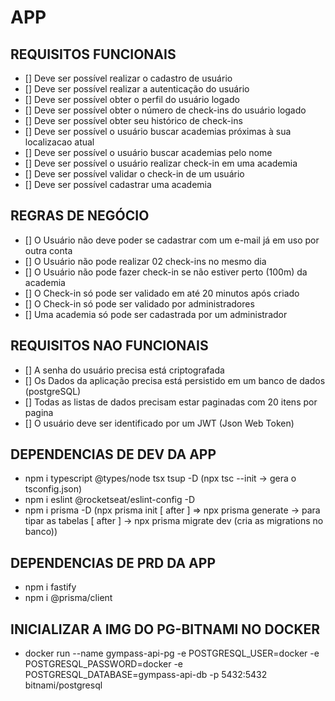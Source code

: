 # APP

## REQUISITOS FUNCIONAIS

- [] Deve ser possível realizar o cadastro de usuário
- [] Deve ser possível realizar a autenticação do usuário
- [] Deve ser possível obter o perfil do usuário logado
- [] Deve ser possível obter o número de check-ins do usuário logado
- [] Deve ser possível obter seu histórico de check-ins
- [] Deve ser possível o usuário buscar academias próximas à sua localizacao atual
- [] Deve ser possível o usuário buscar academias pelo nome
- [] Deve ser possível o usuário realizar check-in em uma academia
- [] Deve ser possível validar o check-in de um usuário
- [] Deve ser possível cadastrar uma academia

## REGRAS DE NEGÓCIO

- [] O Usuário não deve poder se cadastrar com um e-mail já em uso por outra conta
- [] O Usuário não pode realizar 02 check-ins no mesmo dia
- [] O Usuário não pode fazer check-in se não estiver perto (100m) da academia
- [] O Check-in só pode ser validado em até 20 minutos após criado
- [] O Check-in só pode ser validado por administradores
- [] Uma academia só pode ser cadastrada por um administrador

## REQUISITOS NAO FUNCIONAIS

- [] A senha do usuário precisa está criptografada
- [] Os Dados da aplicação precisa está persistido em um banco de dados (postgreSQL)
- [] Todas as listas de dados precisam estar paginadas com 20 itens por pagina
- [] O usuário deve ser identificado por um JWT (Json Web Token)

## DEPENDENCIAS DE DEV DA APP

- npm i typescript @types/node tsx tsup -D (npx tsc --init -> gera o tsconfig.json)
- npm i eslint @rocketseat/eslint-config -D
- npm i prisma -D (npx prisma init [ after ] => npx prisma generate -> para tipar as tabelas [ after ] -> npx prisma migrate dev (cria as migrations no banco))

## DEPENDENCIAS DE PRD DA APP

- npm i fastify
- npm i @prisma/client

## INICIALIZAR A IMG DO PG-BITNAMI NO DOCKER

- docker run --name gympass-api-pg -e POSTGRESQL_USER=docker -e POSTGRESQL_PASSWORD=docker -e POSTGRESQL_DATABASE=gympass-api-db -p 5432:5432 bitnami/postgresql
